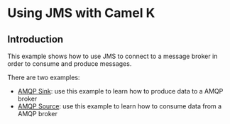 Using JMS with Camel K
============

Introduction
----

This example shows how to use JMS to connect to a message broker in order to consume and
produce messages.

There are two examples:

* [AMQP Sink](amqp-sink): use this example to learn how to produce data to a AMQP broker
* [AMQP Source](amqp-source): use this example to learn how to consume data from a AMQP broker